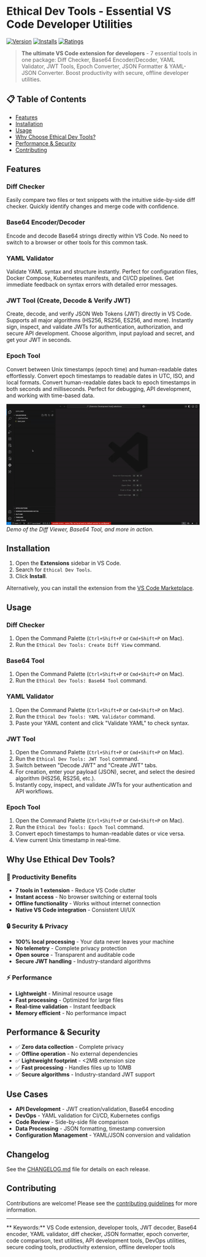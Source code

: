 # Ethical Dev Tools - Essential VS Code Developer Utilities

[![Version](https://img.shields.io/visual-studio-marketplace/v/AnkitMalikTools.ethical-dev-tools.svg)](https://marketplace.visualstudio.com/items?itemName=AnkitMalikTools.ethical-dev-tools)
[![Installs](https://img.shields.io/visual-studio-marketplace/i/AnkitMalikTools.ethical-dev-tools.svg)](https://marketplace.visualstudio.com/items?itemName=AnkitMalikTools.ethical-dev-tools)
[![Ratings](https://img.shields.io/visual-studio-marketplace/r/AnkitMalikTools.ethical-dev-tools.svg)](https://marketplace.visualstudio.com/items?itemName=AnkitMalikTools.ethical-dev-tools)

> **The ultimate VS Code extension for developers** - 7 essential tools in one package: Diff Checker, Base64 Encoder/Decoder, YAML Validator, JWT Tools, Epoch Converter, JSON Formatter & YAML-JSON Converter. Boost productivity with secure, offline developer utilities.

## 📋 Table of Contents
- [Features](#features)
- [Installation](#installation)
- [Usage](#usage)
- [Why Choose Ethical Dev Tools?](#why-use-ethical-dev-tools)
- [Performance & Security](#performance--security)
- [Contributing](#contributing)


## Features

### Diff Checker
Easily compare two files or text snippets with the intuitive side-by-side diff checker. Quickly identify changes and merge code with confidence.

### Base64 Encoder/Decoder
Encode and decode Base64 strings directly within VS Code. No need to switch to a browser or other tools for this common task.

### YAML Validator
Validate YAML syntax and structure instantly. Perfect for configuration files, Docker Compose, Kubernetes manifests, and CI/CD pipelines. Get immediate feedback on syntax errors with detailed error messages.

### JWT Tool (Create, Decode & Verify JWT)
Create, decode, and verify JSON Web Tokens (JWT) directly in VS Code. Supports all major algorithms (HS256, RS256, ES256, and more). Instantly sign, inspect, and validate JWTs for authentication, authorization, and secure API development. Choose algorithm, input payload and secret, and get your JWT in seconds.

### Epoch Tool
Convert between Unix timestamps (epoch time) and human-readable dates effortlessly. Convert epoch timestamps to readable dates in UTC, ISO, and local formats. Convert human-readable dates back to epoch timestamps in both seconds and milliseconds. Perfect for debugging, API development, and working with time-based data.



![Ethical Dev Tools Demo](https://github.com/ankitmalikg2/ethical-dev-tools/raw/main/media/dev-tools-working.gif)  
*Demo of the Diff Viewer, Base64 Tool, and more in action.*

## Installation

1.  Open the **Extensions** sidebar in VS Code.
2.  Search for `Ethical Dev Tools`.
3.  Click **Install**.

Alternatively, you can install the extension from the [VS Code Marketplace](https://marketplace.visualstudio.com/items?itemName=AnkitMalikTools.ethical-dev-tools).


## Usage

### Diff Checker
1. Open the Command Palette (`Ctrl+Shift+P` or `Cmd+Shift+P` on Mac).
2. Run the `Ethical Dev Tools: Create Diff View` command.

### Base64 Tool
1. Open the Command Palette (`Ctrl+Shift+P` or `Cmd+Shift+P` on Mac).
2. Run the `Ethical Dev Tools: Base64 Tool` command.

### YAML Validator
1. Open the Command Palette (`Ctrl+Shift+P` or `Cmd+Shift+P` on Mac).
2. Run the `Ethical Dev Tools: YAML Validator` command.
3. Paste your YAML content and click "Validate YAML" to check syntax.

### JWT Tool
1. Open the Command Palette (`Ctrl+Shift+P` or `Cmd+Shift+P` on Mac).
2. Run the `Ethical Dev Tools: JWT Tool` command.
3. Switch between "Decode JWT" and "Create JWT" tabs.
4. For creation, enter your payload (JSON), secret, and select the desired algorithm (HS256, RS256, etc.).
5. Instantly copy, inspect, and validate JWTs for your authentication and API workflows.

### Epoch Tool
1. Open the Command Palette (`Ctrl+Shift+P` or `Cmd+Shift+P` on Mac).
2. Run the `Ethical Dev Tools: Epoch Tool` command.
3. Convert epoch timestamps to human-readable dates or vice versa.
4. View current Unix timestamp in real-time.



## Why Use Ethical Dev Tools?

### 🚀 **Productivity Benefits**
- **7 tools in 1 extension** - Reduce VS Code clutter
- **Instant access** - No browser switching or external tools
- **Offline functionality** - Works without internet connection
- **Native VS Code integration** - Consistent UI/UX

### 🔒 **Security & Privacy**
- **100% local processing** - Your data never leaves your machine
- **No telemetry** - Complete privacy protection
- **Open source** - Transparent and auditable code
- **Secure JWT handling** - Industry-standard algorithms

### ⚡ **Performance**
- **Lightweight** - Minimal resource usage
- **Fast processing** - Optimized for large files
- **Real-time validation** - Instant feedback
- **Memory efficient** - No performance impact

## Performance & Security

- ✅ **Zero data collection** - Complete privacy
- ✅ **Offline operation** - No external dependencies
- ✅ **Lightweight footprint** - <2MB extension size
- ✅ **Fast processing** - Handles files up to 10MB
- ✅ **Secure algorithms** - Industry-standard JWT support

## Use Cases

- **API Development** - JWT creation/validation, Base64 encoding
- **DevOps** - YAML validation for CI/CD, Kubernetes configs
- **Code Review** - Side-by-side file comparison
- **Data Processing** - JSON formatting, timestamp conversion
- **Configuration Management** - YAML/JSON conversion and validation

## Changelog

See the [CHANGELOG.md](CHANGELOG.md) file for details on each release.


## Contributing

Contributions are welcome! Please see the [contributing guidelines](https://github.com/ankitmalikg2/ethical-dev-tools/blob/main/CONTRIBUTING.md) for more information.

---

** Keywords:** VS Code extension, developer tools, JWT decoder, Base64 encoder, YAML validator, diff checker, JSON formatter, epoch converter, code comparison, text utilities, API development tools, DevOps utilities, secure coding tools, productivity extension, offline developer tools
